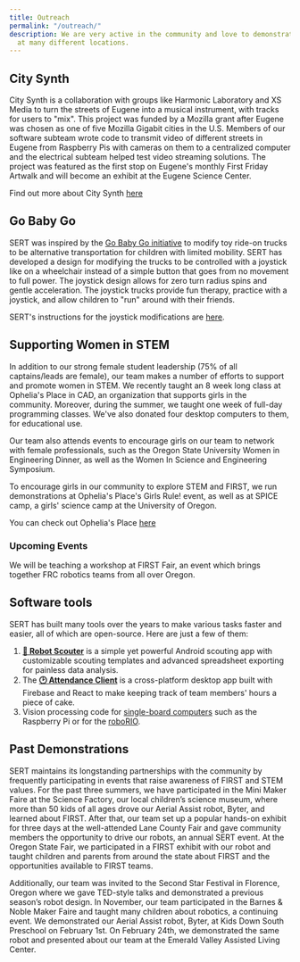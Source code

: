 ```yaml
---
title: Outreach
permalink: "/outreach/"
description: We are very active in the community and love to demonstrate our robotics
  at many different locations.
---
```


## City Synth

City Synth is a collaboration with groups like Harmonic Laboratory and XS Media to turn the streets of Eugene into a musical 
instrument, with tracks for users to "mix". This project was funded by a Mozilla grant after Eugene was chosen as one of five 
Mozilla Gigabit cities in the U.S. Members of our software subteam wrote code to transmit video of different streets in Eugene 
from Raspberry Pis with cameras on them to a centralized computer and the electrical subteam helped test video streaming 
solutions. The project was featured as the first stop on Eugene's monthly First Friday Artwalk and will become an exhibit at
the Eugene Science Center.

Find out more about City Synth <a href="http://harmoniclab.org/event/city-synth/">here</a>


## Go Baby Go

SERT was inspired by the <a href="http://health.oregonstate.edu/gobabygo">Go Baby Go initiative</a> to modify toy ride-on trucks to be alternative transportation for children with limited mobility. SERT has developed a design for modifying the trucks to be controlled with a joystick like on a wheelchair instead of a simple button that goes from no movement to full power. The joystick design allows for zero turn radius spins and gentle acceleration. The joystick trucks provide fun therapy, practice with a joystick, and allow children to "run" around with their friends.

SERT's instructions for the joystick modifications are <a href="https://sites.google.com/site/joystickcontrolledgobabygocars/">here</a>.


## Supporting Women in STEM

In addition to our strong female student leadership (75% of all captains/leads are
female), our team makes a number of efforts to support and promote women in STEM. We
recently taught an 8 week long class at Ophelia's Place in CAD, an organization that
supports girls in the community. Moreover, during the summer, we taught one week of
full-day programming classes. We've also donated four desktop computers to them,
for educational use.

Our team also attends events to encourage girls on our team to network with female
professionals, such as the Oregon State University Women in Engineering Dinner, as
well as the Women In Science and Engineering Symposium.

To encourage girls in our community to explore STEM and FIRST, we run demonstrations
at Ophelia's Place's Girls Rule! event, as well as at SPICE camp, a girls' science
camp at the University of Oregon.

You can check out Ophelia's Place <a href="http://opheliasplace.net/">here</a>

### Upcoming Events

We will be teaching a workshop at FIRST Fair, an event which brings together FRC robotics teams from all over Oregon.

## Software tools

SERT has built many tools over the years to make various tasks faster and easier, all of which are open-source.
Here are just a few of them:

1. **[🤖 Robot Scouter](https://github.com/SUPERCILEX/Robot-Scouter/)** is a simple yet powerful Android
scouting app with customizable scouting templates and advanced spreadsheet exporting for painless data analysis.
1. The **[🕑 Attendance Client](https://github.com/SouthEugeneRoboticsTeam/Attendance-Client)**
is a cross-platform desktop app built with Firebase and React to make keeping track of team members' hours a piece of cake.
1. Vision processing code for [single-board computers](https://github.com/SouthEugeneRoboticsTeam/vision)
such as the Raspberry Pi or for the
[roboRIO](https://github.com/SouthEugeneRoboticsTeam/Steamworks-2017/blob/71a63ba36a162f533b1fb9a52d1f1b8c61748378/src/org/usfirst/frc/team2521/robot/vision/Looper.java).

## Past Demonstrations

SERT maintains its longstanding partnerships with the community by frequently
participating in events that raise awareness of FIRST and STEM values. For the past
three summers, we have participated in the Mini Maker Faire at the Science Factory,
our local children’s science museum, where more than 50 kids of all ages drove our
Aerial Assist robot, Byter, and learned about FIRST. After that, our team set up a
popular hands-on exhibit for three days at the well-attended Lane County Fair and
gave community members the opportunity to drive our robots, an annual SERT event. At
the Oregon State Fair, we participated in a FIRST exhibit with our robot and taught
children and  parents from around the state about FIRST and the opportunities
available to FIRST teams.

Additionally, our team was invited to the Second Star Festival in Florence, Oregon
where we gave TED-style talks and demonstrated a previous season’s robot design. In
November, our team participated in the Barnes & Noble Maker Faire and taught many
children about robotics, a continuing event. We demonstrated our Aerial Assist robot, Byter, at Kids Down South Preschool
on February 1st. On February 24th, we demonstrated the same robot and presented about
our team at the Emerald Valley Assisted Living Center.


